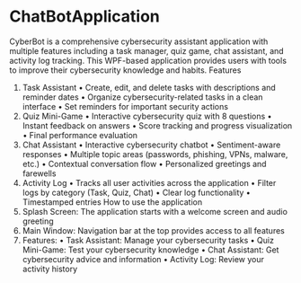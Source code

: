 # ChatBotApplication
CyberBot is a comprehensive cybersecurity assistant application with multiple features including a task manager, quiz game, chat assistant, and activity log tracking. This WPF-based application provides users with tools to improve their cybersecurity knowledge and habits.
Features
1. Task Assistant
•	Create, edit, and delete tasks with descriptions and reminder dates
•	Organize cybersecurity-related tasks in a clean interface
•	Set reminders for important security actions
2. Quiz Mini-Game
•	Interactive cybersecurity quiz with 8 questions
•	Instant feedback on answers
•	Score tracking and progress visualization
•	Final performance evaluation
3. Chat Assistant
•	Interactive cybersecurity chatbot
•	Sentiment-aware responses
•	Multiple topic areas (passwords, phishing, VPNs, malware, etc.)
•	Contextual conversation flow
•	Personalized greetings and farewells
4. Activity Log
•	Tracks all user activities across the application
•	Filter logs by category (Task, Quiz, Chat)
•	Clear log functionality
•	Timestamped entries
How to use the application
1.	Splash Screen: The application starts with a welcome screen and audio greeting
2.	Main Window: Navigation bar at the top provides access to all features
3.	Features:
•	Task Assistant: Manage your cybersecurity tasks
•	Quiz Mini-Game: Test your cybersecurity knowledge
•	Chat Assistant: Get cybersecurity advice and information
•	Activity Log: Review your activity history
